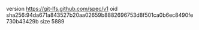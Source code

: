 version https://git-lfs.github.com/spec/v1
oid sha256:94da671a843527b20aa02659b8882696753d8f501ca0b6ec8490fe730b43429b
size 5889
